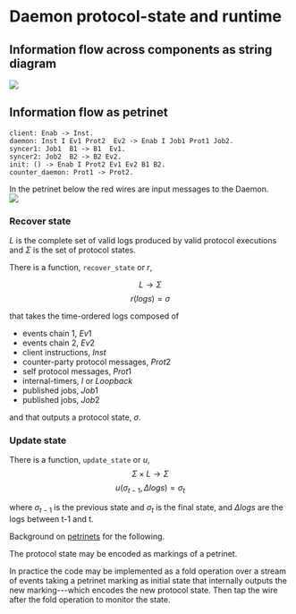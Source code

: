 # Daemon protocol-state and runtime
## Information flow across components as string diagram
![](https://i.imgur.com/XuXia5t.png)



## Information flow as petrinet

```
client: Enab -> Inst.
daemon: Inst I Ev1 Prot2  Ev2 -> Enab I Job1 Prot1 Job2.
syncer1: Job1  B1 -> B1  Ev1.
syncer2: Job2  B2 -> B2 Ev2.
init: () -> Enab I Prot2 Ev1 Ev2 B1 B2.
counter_daemon: Prot1 -> Prot2.
```
In the petrinet below the red wires are input messages to the Daemon.  
![](https://i.imgur.com/nTTGGvr.png)


### Recover state
$L$ is the complete set of valid logs produced by valid protocol executions and $\Sigma$ is the set of protocol states.

There is a function, `recover_state` or $r$,

$$ L \rightarrow \Sigma $$
$$r(logs) = \sigma $$

 that takes the time-ordered logs composed of 
- events chain 1, $Ev1$
- events chain 2, $Ev2$
- client instructions, $Inst$
- counter-party protocol messages, $Prot2$
- self protocol messages, $Prot1$
- internal-timers, $I$ or $Loopback$
- published jobs, $Job1$
- published jobs, $Job2$

and that outputs a protocol state, $\sigma$.

### Update state
There is a function, `update_state` or $u$,
$$\Sigma\times{L} \rightarrow \Sigma$$
$$u(\sigma_{t-1}, \Delta logs) = \sigma_{t}$$

where $\sigma_{t-1}$ is the previous state and $\sigma_{t}$ is the final state, and $\Delta logs$ are the logs between t-1 and t.

Background on [petrinets](http://petrinet.org/) for the following.

The protocol state may be encoded as markings of a petrinet.

In practice the code may be implemented as a fold operation over a stream of events taking a petrinet marking as initial state that internally outputs the new marking---which encodes the new protocol state. Then tap the wire after the fold operation to monitor the state.

